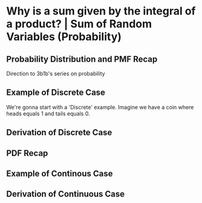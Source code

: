 # Why is a sum given by the integral of a product? | Sum of Random Variables (Probability)

## Probability Distribution and PMF Recap
Direction to 3b1b's series on probability

## Example of Discrete Case
We're gonna start with a 'Discrete' example. Imagine we have a coin where heads equals 1 and tails equals 0.

## Derivation of Discrete Case

## PDF Recap

## Example of Continous Case

## Derivation of Continuous Case